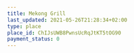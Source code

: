 ```yaml
---
title: Mekong Grill
last_updated: 2021-05-26T21:28:34+02:00
type: place
place_id: ChIJsUWB8PwnsUcRqJtKT5tOG90
payment_status: 0
---
```

